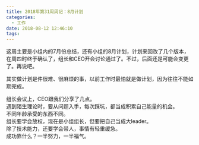 ```yaml
---
title: 2018年第31周周记：8月计划
categories:
  - 工作
date: 2018-08-12 12:46:10
tags:
---
```

这周主要是小组内的7月份总结，还有小组的8月计划，计划来回改了几个版本，在周四时终于确认了，组长和CEO开会讨论通过了。不过，后面还是可能会变更了。再说吧。  

其实做计划是件很难、很麻烦的事，以前工作时最怕就是做计划，因为往往不能如期完成。

组长会议上，CEO跟我们分享了几点。  
遇到陌生理论时，要从问题入手，每次踩坑，都当成积累自己能量的机会。  
不同年龄承受的东西不同。  
组长要学会放权，现在是小组组长，但要把自己当成大leader。  
除了技术能力，还要学会带人，事情有轻重缓急。  
成功靠什么？一半努力，一半福气。  
